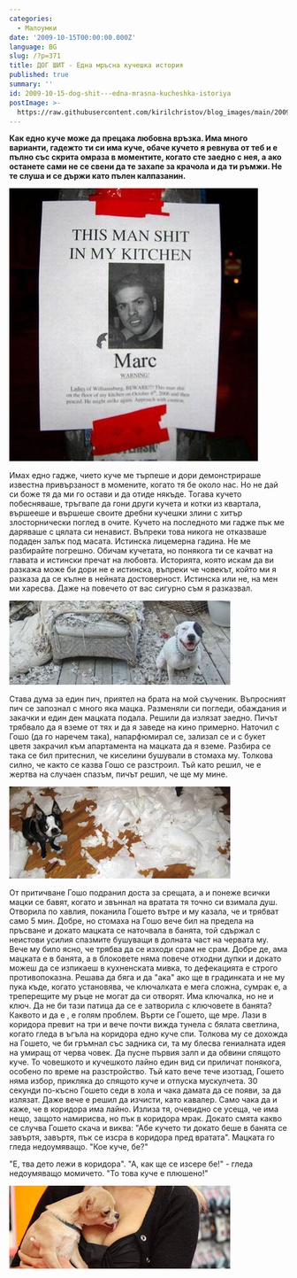 ```yaml
---
categories:
  - Малоумки
date: '2009-10-15T00:00:00.000Z'
language: BG
slug: /?p=371
title: ДОГ ШИТ - Една мръсна кучешка история
published: true
summary: ''
id: 2009-10-15-dog-shit---edna-mrasna-kucheshka-istoriya
postImage: >-
  https://raw.githubusercontent.com/kirilchristov/blog_images/main/2009/10/Kitchen-Shitter_500x500.jpg
---
```


**Как едно куче може да прецака любовна връзка. Има много варианти, гадежто ти си има куче, обаче кучето я ревнува от теб и е пълно със скрита омраза в моментите, когато сте заедно с нея, а ако останете сами не се свени да те захапе за крачола и да ти ръмжи. Не те слуша и се държи като пълен калпазанин.**

 

![Kitchen-Shitter_500x500](https://raw.githubusercontent.com/kirilchristov/blog_images/main/2009/10/Kitchen-Shitter_500x500.jpg)

 Имах едно гадже, чието куче ме търпеше и дори демонстрираше известна привързаност в момените, когато тя бе около нас. Но не дай си боже тя да ми го остави и да отиде някъде. Тогава кучето побесняваше, тръгвапе да гони други кучета и котки из квартала, вършееше и вършеше своите дребни кучешки злини с хитър злосторнически поглед в очите. Кучето на последното ми гадже пък ме даряваше с цялата си ненавист. Въпреки това никога не отказваше подаден залък под масата. Истинска лицемерна гадина. Не ме разбирайте погрешно. Обичам кучетата, но понякога ти се качват на главата и истински пречат на любовта. Историята, която искам да ви разкажа може би дори не е истинска, въпреки че човекът, който ми я разказа да се кълне в нейната достоверност. Истинска или не, на мен ми харесва. Даже на повечето от вас сигурно съм я разказвал. 

![dog-3](https://raw.githubusercontent.com/kirilchristov/blog_images/main/2009/10/dog-31.jpg)

 Става дума за един пич, приятел на брата на мой съученик. Въпросният пич се запознал с много яка мацка. Разменяли си погледи, обаждания и закачки и един ден мацката подала. Решили да излязат заедно. Пичът трябвало да я вземе от тях и да я заведе на кино примерно. Наточил с Гошо (да го наречем така), напарфюмирал се, зализал се и с букет цветя закрачил към апартамента на мацката да я вземе. Разбира се така се бил притеснил, че киселини бушували в стомаха му. Толкова силно, че както се казва Гошо се разстроил. Тъй като решил, че е жертва на случаен спазъм, пичът решил, че ще му мине. 

![dog-2](https://raw.githubusercontent.com/kirilchristov/blog_images/main/2009/10/dog-2.jpg)

 От притичване Гошо подранил доста за срещата, а и понеже всички мацки се бавят, когато и звъннал на вратата тя точно си взимала душ. Отворила по хавлия, поканила Гошето вътре и му казала, че и трябват само 5 мин. Добре, но стомаха на Гошо вече бил на предела на пръсване и докато мацката се наточвала в банята, той сдържал с неистови усилия спазмите бушуващи в долната част на червата му. Вече му било ясно, че трябва да се изходи срам не срам. Добре де, ама мацката е в банята, а в блоковете няма повече отходни дупки и докато можеш да се изпикаеш в кухненската мивка, то дефекацията е строго противопоказна. Решава да бяга и да "ака" ако ще в градинката и не му пука къде, когато установява, че ключалката е мега сложна, сумрак е, а треперещите му ръце не могат да си отворят. Има ключалка, но не и ключ. Да не би тази патица да се е затворила с ключовете в банята? Каквото и да е , е голям проблем. Върти се Гошето, ще мре. Лази в коридора превит на три и вече почти вижда тунела с бялата светлина, когато гледа в ъгъла на коридора едно куче спи. Толкова му се дохожда на Гошето, че би гръмнал със задника си, та му блесва гениалната идея на умиращ от черва човек. Да пусне първия залп и да обвини спящото куче. То човешкото и кучешкото лайно един вид си приличат понякога, особено по време на разстройство. Тъй като вече тече изотзад, Гошето няма избор, прикляка до спящото куче и отпуска мускулчета. 30 секунди по-късно Гошето седи в хола и чака дамата да се появи, за да излязат. Даже вече е решил да изчисти, като кавалер. Само чака да и каже, че в коридора има лайно. Излиза тя, очевидно се усеща, че има нещо, защото намирисва, но пък в коридора мрак. Докато смята какво се случва Гошето скача и виква: "Абе кучето ти докато беше в банята се завъртя, завъртя, пък се изсра в коридора пред вратата". Мацката го гледа недоумяващо. "Кое куче, бе?"

"Е, тва дето лежи в коридора". "А, как ще се изсере бе!" - гледа недоумяващо момичето. "То това куче е плюшено!" 

![dog-1](https://raw.githubusercontent.com/kirilchristov/blog_images/main/2009/10/dog-11.jpg)
